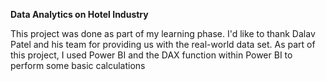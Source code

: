  **Data Analytics on Hotel Industry**
 
 
This project was done as part of my learning phase. I'd like to thank Dalav Patel and his team for providing us with the real-world data set. As part of this project, I used Power BI and the DAX function within Power BI to perform some basic calculations
